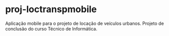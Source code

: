 # proj-loctranspmobile
Aplicação mobile para o projeto de locação de veículos urbanos. Projeto de conclusão do curso Técnico de Informática.
